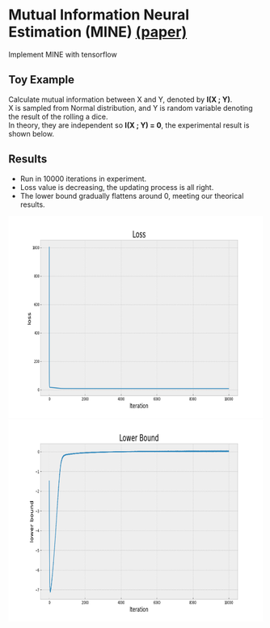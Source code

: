 # Mutual Information Neural Estimation (MINE) [(paper)](https://arxiv.org/abs/1801.04062)
Implement MINE with tensorflow

## Toy Example
Calculate mutual information between X and Y, denoted by **I(X ; Y)**.  
X is sampled from Normal distribution, and Y is random variable denoting the result of the rolling a dice.  
In theory, they are independent so **I(X ; Y) = 0**, the experimental result is shown below.


## Results
* Run in 10000 iterations in experiment.
* Loss value is decreasing, the updating process is all right.
* The lower bound gradually flattens around 0, meeting our theorical results.
<img src="https://github.com/joe-ip-ml/MINE/blob/main/img/loss.png" width="768" height="400">
<img src="https://github.com/joe-ip-ml/MINE/blob/main/img/lb.png" width="768" height="400">  
